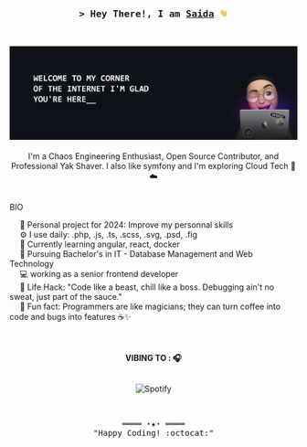 <!-- Intro  -->
<h3 align="center">
        <samp>&gt; Hey There!, I am
                <b><a target="_blank" href="https://saidalachgar.github.io">Saida</a> <img src="https://github.com/saidaLachgar/saidaLachgar/blob/main/etc/wave.gif?raw=true" height="14"></b>
        </samp>
</h3><br>

<div align="center">

![LACHGAR Saida](https://github.com/saidaLachgar/saidaLachgar/blob/main/etc/github-poster.jpg?raw=true)
</br><br>
I'm a Chaos Engineering Enthusiast, Open Source Contributor, and Professional Yak Shaver. I also like symfony and I'm exploring Cloud Tech 🎼 ☁️</br></br>
</div>



<!-- Bio -->
BIO</br>
<!-- &emsp; 𝑰 ❤️ 𝑭𝒓𝒐𝒏𝒕-𝒆𝒏𝒅 𝑫𝒆𝒗𝒆𝒍𝒐𝒑𝒎𝒆𝒏𝒕!<br> -->
&emsp; 🔭 Personal project for 2024: Improve my personnal skills</br>
&emsp; ⚙️ I use daily: .php, .js, .ts, .scss, .svg, .psd, .fig<br>
&emsp; 🌱 Currently learning angular, react, docker<br>
&emsp; 🏫 Pursuing Bachelor's in IT - Database Management and Web Technology<br>
&emsp; 💻 working as a senior frontend developer<br>
&emsp; 🎯 Life Hack: "Code like a beast, chill like a boss. Debugging ain't no sweat, just part of the sauce."<br>
&emsp; 👾 Fun fact: Programmers are like magicians; they can turn coffee into code and bugs into features ☕✨<br>
<br><br>


<!-- spotify -->
<div align="center">
<b>VIBING TO : 🎧 </b><br><br>

![Spotify](https://spotify-recently-played-readme.vercel.app/api?user=96gqhivzruyiy5iof4lzrzfxa)<br>
<!-- <img src="https://github.com/saidaLachgar/saidaLachgar/blob/main/etc/spotify-recent.png?raw=true" width="400px"> -->
</div><br>

<!-- Footer -->
<samp>
    <p align="center">
        ════ ⋆★⋆ ════
        <br>
        "Happy Coding! :octocat:"
    </p>
</samp>



